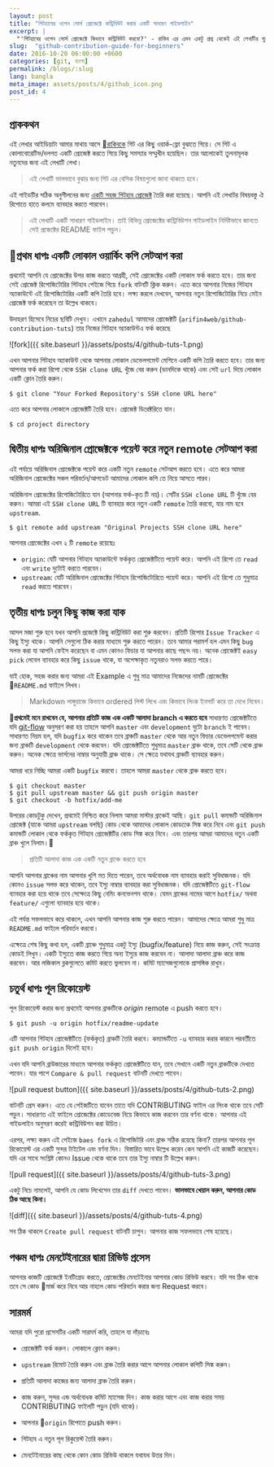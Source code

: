 ```yaml
---
layout: post
title: "গিটহাবের ওপেন সোর্স প্রোজেক্টে কন্ট্রিবিউট করার একটি সাধারণ গাইডলাইন"
excerpt: |
  "'গিটহাবের ওপেন সোর্স প্রোজেক্টে কিভাবে কন্ট্রিবিউট করবো?' - রাকিব এর এমন একটু প্রশ্ন থেকেই এই লেখাটির শুরু। তুলনামূলক নতুন ডেভেলপারদের জন্যই মূলত লেখা। বিভিন্ন ওপেন সোর্স প্রোজেক্টে কিছু ভিন্নতা থাকলেও গিটহাব কেন্দ্রিক প্রোজেক্টগুলো Forked Based গিট ওয়ার্ক-ফ্লো ব্যাবহার করে। এখানে সেই ওয়ার্ক-ফ্লোটাই  সাধারণভাবেএকটু সহজ করে তুলে ধরার চেষ্টা করেছি"
slug:  "github-contribution-guide-for-beginners"
date: 2016-10-20 06:00:00 +0600
categories: [git, বাংলা]
permalink: /blogs/:slug
lang: bangla
meta_image: assets/posts/4/github_icon.png
post_id: 4
---
```


## প্রাককথন

এই লেখার আইডিয়াটা আমার মাথায় আসে [রাকিবকে](https://github.com/rhasan33) গিট এর কিছু ওয়ার্ক-ফ্লো বুঝাতে গিয়ে। সে গিট এ কোলাবোরেটিভ/দলগত একটি প্রোজেক্ট করতে গিয়ে কিছু সমস্যার সম্মুখীন হয়েছিল। তার আলোকেই তুলনামূলক নতুনদের জন্য এই লেখাটি লেখা।

> এই লেখাটি ভালভাবে বুঝার জন্য গিট এর বেসিক বিষয়গুলো জানা থাকতে হবে।

এই গাইডটির সঠিক অনুশীলনের জন্য [একটি সহজ গিটহাব প্রোজেক্ট](https://github.com/arifin4web/github-contribution-tuts) তৈরি করা হয়েছে। আপনি এই লেখাটর বিষয়বস্তু ঐ রিপোতে হাতে কলমে ব্যাবহার করতে পারবেন।


> এই লেখাটি একটি সাধারণ গাইডলাইন। তাই বিভিন্ন প্রোজেক্টের কন্ট্রিবিউশন গাইডলাইন নির্দিষ্টভাবে জানতে সেই প্রজেক্টের README ফাইল পড়ুন।

## প্রথম ধাপঃ একটি লোকাল ওয়ার্কিং কপি সেটআপ করা

প্রথমেই আপনি যে প্রোজেক্টের উপর কাজ করতে আগ্রহী, সেই প্রোজেক্টের একটি লোকাল ফর্ক করতে হবে। তার জন্য সেই প্রোজেক্ট রিপোজিটোরির গিটহাব পেইজে গিয়ে `fork` বাটনটি ক্লিক করুন। এতে করে আপনার নিজের গিটহাব অ্যাকাউন্টে এই রিপোজিটোরির একটি কপি তৈরি হবে। লক্ষ্য করলে দেখবেন, আপনার নতুন রিপোজিটোরির নিচে মেইন প্রোজেক্ট ফর্ক করেছেন তা উল্লেখ থাকবে।

উদাহরণ হিসেবে নিচের ছবিটি দেখুন। এখানে `zahedul` আমাদের প্রোজেক্টটি (`arifin4web/github-contribution-tuts`) তার নিজের গিটহাব অ্যাকাউন্টএ ফর্ক করেছে

![fork]({{ site.baseurl }}/assets/posts/4/github-tuts-1.png)

এখন আপনার গিটহাব অ্যাকাউন্ট থেকে আপনার লোকাল ডেভেলপমেন্ট মেশিনে একটি কপি তৈরি করতে হবে। তার জন্য আপনার ফর্ক করা রিপো থেকে `SSH clone URL` খুঁজে বের করুন (ডানদিকে থাকে) এবং সেই `url` দিয়ে লোকাল একটি ক্লোন তৈরি করুন।

```
$ git clone "Your Forked Repository's SSH clone URL here"
```

এতে করে আপনার লোকালে প্রোজেক্টটি তৈরি হবে। প্রোজেক্ট ডিরেক্টরিতে যান।

```
$ cd project directory
```

## দ্বিতীয় ধাপঃ অরিজিনাল প্রোজেক্টকে পয়েন্ট করে নতুন remote সেটআপ করা

এই পর্যায়ে অরিজিনাল প্রোজেক্টকে পয়েন্ট করে একটি নতুন `remote` সেটআপ করতে হবে। এতে করে আমরা অরিজিনাল প্রোজেক্টের সকল পরিবর্তন/আপডেট আমাদের লোকাল কপি তে নিয়ে আসতে পারব।

অরিজিনাল প্রোজেক্টের রিপোজিটোরিতে যান (আপনার ফর্ক-কৃত টি নয়)। সেটির  `SSH clone URL` টি খুঁজে বের করুন। আমরা এই `SSH clone URL` টি ব্যাবহার করে নতুন একটি `remote` তৈরি করবো, যার নাম হবে `upstream`.

```
$ git remote add upstream "Original Projects SSH clone URL here"
```

আপনার প্রোজেক্টের এখন ২ টি `remote` রয়েছেঃ

* `origin`: যেটি আপনার গিটহাব অ্যাকাউন্টে ফর্ককৃত প্রোজেক্টটিতে পয়েন্ট করে। আপনি এই রিপো তে `read` এবং `write` দুটোই করতে পারবেন।  
* `upstream`: যেটি অরিজিনাল প্রোজেক্টের গিটহাব রিপোজিটোরিতে পয়েন্ট করে। আপনি এই রিপো তে শুধুমাত্র `read` করতে পারবেন।


## তৃতীয় ধাপঃ চলুন কিছু কাজ করা যাক

আসল মজা শুরু হবে যখন আপনি প্রজেক্টে কিছু কন্ট্রিবিউট করা শুরু করবেন। প্রতিটি রিপোর `Issue Tracker` এ কিছু ইস্যু থাকে। আপনি সেগুলো ঠিক করার মাধ্যমে শুরু করতে পারেন। তবে আমার পরামর্শ হল এমন কিছু `bug` সলভ করা যা আপনি ফেইস করেছেন বা এমন কোনও ফিচার যা আপনার কাছে পছন্দ নয়। অনেক প্রোজেক্টই `easy pick` লেবেল ব্যাবহার করে কিছু `issue` থাকে, যা অপেক্ষাকৃত নতুনরাও সলভ করতে পারে।

যাই হোক, সহজ করার জন্য আমরা এই Example এ শুধু মাত্র আমাদের নিজেদের নামটি প্রোজেক্টের `README.md` ফাইলে লিখব।

> Markdown লাঙ্গুয়াজে কিভাবে ordered লিস্ট লিখে এবং কিভাবে লিংক ইনসার্ট করে তা দেখে নিবেন।

**প্রথমেই মনে রাখবেন যে, আপনার প্রতিটি কাজ এক একটি আলাদা branch এ করতে হবে** সাধারণত প্রোজেক্টটিতে যদি [git-flow](http://nvie.com/posts/a-successful-git-branching-model/) অনুসরণ করা হয় তাহলে আপনি `master` এবং `development` দুটো `branch` ই পাবেন। সাধারণত নিয়ম হল, যদি `bugfix` করে থাকেন তবে ব্রাঞ্চটি `master` থেকে আর নতুন ফিচার ডেভেলপমেন্ট করার জন্য ব্রাঞ্চটি `development` থেকে করবেন। যদি প্রোজেক্টটিতে শুধুমাত্র `master` ব্রাঞ্চ থাকে, তবে সেটি থেকে ব্রাঞ্চ করুন। অনেক ক্ষেত্রে ভার্সনের নাম্বার অনুযায়ী ব্রাঞ্চ থাকে। সে ক্ষেত্রে যথাযথ ব্রাঞ্চটি ব্যাবহার করুন।

আমরা ধরে নিচ্ছি আমরা একটি `bugfix` করবো। তাহলে আমরা `master` থেকে ব্রাঞ্চ করতে হবে।

```
$ git checkout master
$ git pull upstream master && git push origin master
$ git checkout -b hotfix/add-me
```

উপরের কোডটুকু দেখেন, প্রথমেই নিশ্চিত করে নিলাম আমরা মাস্টার ব্রাঞ্চেই আছি। `git pull` কমান্ডটি অরিজিনাল প্রোজেক্ট (যাকে আমরা `upstream` বলছি) কোড থেকে আমাদের লোকাল কোডকেে সিঙ্ক করে নিবে এবং `git push` কমান্ডটি লোকাল থেকে ফর্ককৃত গিটহাব প্রোজেক্টটির কোড সিঙ্ক করে নিবে। এবং তারপর আমরা আমাদের নতুন একটি ব্রাঞ্চ খুলে নিলাম।

> প্রতিটি আলাদা কাজ এক একটি নতুন ব্রাঞ্চে করতে হবে

আপনি আপনার ব্রাঞ্চের নাম আপনার খুশি মত দিতে পারেন, তবে অর্থবোধক নাম ব্যাবহার করাই সুবিধাজনক। যদি কোনও `issue` সলভ করে থাকেন, তবে ইস্যু নাম্বার ব্যাবহার করা সুবিধাজনক। যদি প্রোজেক্টটিতে `git-flow` ব্যাবহার করা হয়ে থাকে তবে সেক্ষেত্রে কিছু নেমিং কনভেনশন থাকে। যেমন ব্রাঞ্চের নামের আগে `hotfix/` অথবা `feature/` এগুলো ব্যাবহার হয়ে থাকে।

এই পর্যন্ত সফলভাবে করে থাকলে, এখন আপনি আপনার কাজ শুরু করতে পারেন। আমাদের ক্ষেত্রে আমরা শুধু মাত্র `README.md` ফাইলে পরিবর্তন করবো।

এক্ষেত্রে শেষ কিছু কথা হল, একটি ব্রাঞ্চে শুধুমাত্র একটু ইস্যু (bugfix/feature) নিয়ে কাজ করুন, সেই সংক্রান্ত কোডই লিখুন। একটি ইস্যুতে কাজ করতে গিয়ে অন্য ইস্যুর কাজ করবেন না। আলাদা আলাদা ব্রাঞ্চ করে কাজ করবেন। আর লজিকাল ব্লকগুলেতে কমিট করতে ভুলবেন না। কমিট ম্যাসেজগুলোকে প্রাসঙ্গিক রাখুন।

## চতুর্থ ধাপঃ পূল রিকোয়েস্ট

পূল রিকোয়েস্ট করার জন্য প্রথমেই আপনার ব্রাঞ্চটিকে _origin_ remote এ push করতে হবে।

```
$ git push -u origin hotfix/readme-update
```

এটি আপনার গিটহাব প্রোজেক্টটিতে (ফর্ককৃত) ব্রাঞ্চটি তৈরি করবে। কম্যান্ডটিতে `-u` ব্যাবহার করার কারনে পরবর্তীতে `git push origin` দিলেই হবে।

এখন যদি আপনি ব্রাউজারের মাধ্যমে আপনার ফর্ককৃত প্রোজেক্টটিতে যান, তবে সেখানে একটি নতুন ব্রাঞ্চটিকে দেখতে পাবেন। যার পাশে `Compare & pull request` বাটনটি দেখতে পাবেন।

![pull request button]({{ site.baseurl }}/assets/posts/4/github-tuts-2.png)

বাটনটি প্রেস করুন। এতে যে পেইজটিতে যাবেন তাতে যদি CONTRIBUTING ফাইল এর লিংক থাকে তবে সেটি পড়ুন। সাধারণত এই ফাইলে প্রোজেক্টের কোডেবেজ নিয়ে কিভাবে কাজ করবেন তার বর্ণনা থাকে। আপনার এই গাইডলাইন অনুসরণ করেই কন্ট্রিবিউশন করা উচিত।

এরপর, লক্ষ্য করুন এই পেইজে `baes fork` এ  রিপোজিটরি এবং ব্রাঞ্চ সঠিক রয়েছে কিনা? তারপর আপনার পূল রিকোয়েস্ট এর একটি সুন্দর টাইটেল এবং বর্ণনা দিন। বিস্তারিত ভাবে উল্লেখ করেন কেন আপনি এই কাজটি করেছেন। যদি এর সাথে সংশ্লিষ্ট কোনও Issue থেকে থাকে তবে তার ইস্যু নাম্বার টি উল্লেখ করুন।

![pull request]({{ site.baseurl }}/assets/posts/4/github-tuts-3.png)

একটু নিচে নামলেই, আপনি যে কোড লিখেসেন তার `diff` দেখতে পাবেন। **ভালভাবে খেয়াল করুন, আপনার কোড ঠিক আছে কিনা।**

![diff]({{ site.baseurl }}/assets/posts/4/github-tuts-4.png)

সব ঠিক থাকলে `Create pull request` বাটনটি চাপুন। আপনার কাজ সফলভাবে শেষ হয়েছে।

## পঞ্চম ধাপঃ মেনটেইনারের দ্বারা রিভিউ প্রসেস

আপনার কাজটি প্রোজেক্টে ইনটিগ্রেড করতে, প্রোজেক্টের মেনটেইনার আপনার কোড রিভিউ করবে। যদি সব ঠিক থাকে তবে সে কোড মার্জ করে নিবে আর নাহলে কোড পরিবর্তন করার জন্য Request করবে।

## সারমর্ম

আমরা যদি পুরো প্রসেসটির একটি সারমর্ম করি, তাহলে যা দাঁড়াবেঃ

* প্রোজেক্টটি ফর্ক করুন। লোকালে ক্লোন করুন।

* `upstream` রিমোট তৈরি করুন এবং ব্রাঞ্চ তৈরি করার আগে আপনার লোকাল কপিটি সিঙ্ক করুন।

* প্রতিটি আলাদা কাজের জন্য আলাদা ব্রাঞ্চ তৈরি করুন।

* কাজ করুন, সুন্দর এন্ড অর্থবোধক কমিট ম্যাসেজ দিন। কাজ করার আগে এবং কাজ করার সময় CONTRIBUTING ফাইলটি পড়ুন (যদি থাকে)।

* আপনার `origin` রিপোতে push করুন।

* গিটহাব এ নতুন পূল রিকুয়েস্ট তৈরি করুন।

* মেনটেইনারের কাছ থেকে কোন কোড রিভিউ থাকলে যথাযথ উত্তর দিন।
